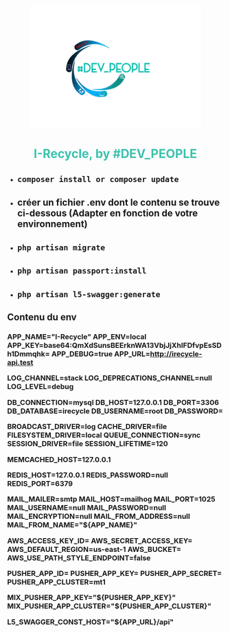 <p align="center"><a href="https://devpeopleci.com" target="_blank"><img src="public/logo.png" width="400"></a></p>



<h1 align="center" style="color: #3ec2ae">
    I-Recycle, by #DEV_PEOPLE
</h1>

<ul>
    <li><h2><code>composer install or composer update</code></h2></li>
    <li><h2>créer un fichier .env dont le contenu se trouve ci-dessous (Adapter en fonction de votre environnement)</h2></li>
    <li><h2><code>php artisan migrate</code></h2></li>
    <li><h2><code>php artisan passport:install</code></h2></li>
    <li><h2><code>php artisan l5-swagger:generate</code></h2></li>
</ul>

<h2>Contenu du env</h2>

<h3>

APP_NAME="I-Recycle"
APP_ENV=local
APP_KEY=base64:QmXdSunsBEErknWA13VbjJjXhIFDfvpEsSDh1Dmmqhk=
APP_DEBUG=true
APP_URL=http://irecycle-api.test

LOG_CHANNEL=stack
LOG_DEPRECATIONS_CHANNEL=null
LOG_LEVEL=debug

DB_CONNECTION=mysql
DB_HOST=127.0.0.1
DB_PORT=3306
DB_DATABASE=irecycle
DB_USERNAME=root
DB_PASSWORD=

BROADCAST_DRIVER=log
CACHE_DRIVER=file
FILESYSTEM_DRIVER=local
QUEUE_CONNECTION=sync
SESSION_DRIVER=file
SESSION_LIFETIME=120

MEMCACHED_HOST=127.0.0.1

REDIS_HOST=127.0.0.1
REDIS_PASSWORD=null
REDIS_PORT=6379

MAIL_MAILER=smtp
MAIL_HOST=mailhog
MAIL_PORT=1025
MAIL_USERNAME=null
MAIL_PASSWORD=null
MAIL_ENCRYPTION=null
MAIL_FROM_ADDRESS=null
MAIL_FROM_NAME="${APP_NAME}"

AWS_ACCESS_KEY_ID=
AWS_SECRET_ACCESS_KEY=
AWS_DEFAULT_REGION=us-east-1
AWS_BUCKET=
AWS_USE_PATH_STYLE_ENDPOINT=false

PUSHER_APP_ID=
PUSHER_APP_KEY=
PUSHER_APP_SECRET=
PUSHER_APP_CLUSTER=mt1

MIX_PUSHER_APP_KEY="${PUSHER_APP_KEY}"
MIX_PUSHER_APP_CLUSTER="${PUSHER_APP_CLUSTER}"

L5_SWAGGER_CONST_HOST="${APP_URL}/api"


</h3>
